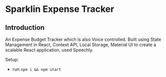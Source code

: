 # Sparklin Expense Tracker

## Introduction

An Expense Budget Tracker which is also Voice controlled. Built using State Management in React, Context API, Local Storage, Material UI to create a scalable React application, used Speechly. 

Setup:
- run ```npm i && npm start```
